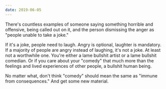 ```yaml
---
date: 2019-06-05
---
```


There's countless examples of someone saying something horrible and offensive, being called out on it, and the person dismissing the anger as "people unable to take a joke."

If it's a joke, people need to laugh. Angry is optional, laughter is mandatory. If a majority of people are angry instead of laughing, it's not a joke. At least not a worthwhile one. You're either a lame bullshit artist or a lame bullshit comedian. Or if you care about your "comedy" that much more than the feelings and lived experiences of other people, a bullshit human being.

No matter what, don't think "comedy" should mean the same as "immune from consequences." And get some new material.
